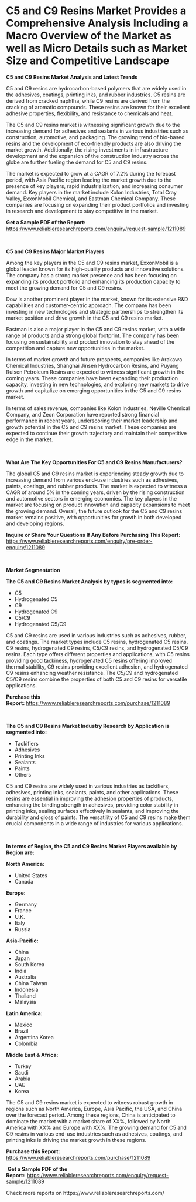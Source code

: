 <p><h1>C5 and C9 Resins Market Provides a Comprehensive Analysis Including a Macro Overview of the Market as well as Micro Details such as Market Size and Competitive Landscape</h1></p><p><strong>C5 and C9 Resins Market Analysis and Latest Trends</strong></p>
<p><p>C5 and C9 resins are hydrocarbon-based polymers that are widely used in the adhesives, coatings, printing inks, and rubber industries. C5 resins are derived from cracked naphtha, while C9 resins are derived from the cracking of aromatic compounds. These resins are known for their excellent adhesive properties, flexibility, and resistance to chemicals and heat.</p><p>The C5 and C9 resins market is witnessing significant growth due to the increasing demand for adhesives and sealants in various industries such as construction, automotive, and packaging. The growing trend of bio-based resins and the development of eco-friendly products are also driving the market growth. Additionally, the rising investments in infrastructure development and the expansion of the construction industry across the globe are further fueling the demand for C5 and C9 resins.</p><p>The market is expected to grow at a CAGR of 7.2% during the forecast period, with Asia Pacific region leading the market growth due to the presence of key players, rapid industrialization, and increasing consumer demand. Key players in the market include Kolon Industries, Total Cray Valley, ExxonMobil Chemical, and Eastman Chemical Company. These companies are focusing on expanding their product portfolios and investing in research and development to stay competitive in the market.</p></p>
<p><strong>Get a Sample PDF of the Report:&nbsp;</strong> <a href="https://www.reliableresearchreports.com/enquiry/request-sample/1211089">https://www.reliableresearchreports.com/enquiry/request-sample/1211089</a></p>
<p>&nbsp;</p>
<p><strong>C5 and C9 Resins Major Market Players</strong></p>
<p><p>Among the key players in the C5 and C9 resins market, ExxonMobil is a global leader known for its high-quality products and innovative solutions. The company has a strong market presence and has been focusing on expanding its product portfolio and enhancing its production capacity to meet the growing demand for C5 and C9 resins.</p><p>Dow is another prominent player in the market, known for its extensive R&D capabilities and customer-centric approach. The company has been investing in new technologies and strategic partnerships to strengthen its market position and drive growth in the C5 and C9 resins market.</p><p>Eastman is also a major player in the C5 and C9 resins market, with a wide range of products and a strong global footprint. The company has been focusing on sustainability and product innovation to stay ahead of the competition and capture new opportunities in the market.</p><p>In terms of market growth and future prospects, companies like Arakawa Chemical Industries, Shanghai Jinsen Hydrocarbon Resins, and Puyang Ruisen Petroleum Resins are expected to witness significant growth in the coming years. These companies have been expanding their production capacity, investing in new technologies, and exploring new markets to drive growth and capitalize on emerging opportunities in the C5 and C9 resins market.</p><p>In terms of sales revenue, companies like Kolon Industries, Neville Chemical Company, and Zeon Corporation have reported strong financial performance in recent years, underscoring their market leadership and growth potential in the C5 and C9 resins market. These companies are expected to continue their growth trajectory and maintain their competitive edge in the market.</p></p>
<p>&nbsp;</p>
<p><strong>What Are The Key Opportunities For C5 and C9 Resins Manufacturers?</strong></p>
<p><p>The global C5 and C9 resins market is experiencing steady growth due to increasing demand from various end-use industries such as adhesives, paints, coatings, and rubber products. The market is expected to witness a CAGR of around 5% in the coming years, driven by the rising construction and automotive sectors in emerging economies. The key players in the market are focusing on product innovation and capacity expansions to meet the growing demand. Overall, the future outlook for the C5 and C9 resins market remains positive, with opportunities for growth in both developed and developing regions.</p></p>
<p><strong>Inquire or Share Your Questions If Any Before Purchasing This Report:</strong> <a href="https://www.reliableresearchreports.com/enquiry/pre-order-enquiry/1211089">https://www.reliableresearchreports.com/enquiry/pre-order-enquiry/1211089</a></p>
<p>&nbsp;</p>
<p><strong>Market Segmentation</strong></p>
<p><strong>The C5 and C9 Resins Market Analysis by types is segmented into:</strong></p>
<p><ul><li>C5</li><li>Hydrogenated C5</li><li>C9</li><li>Hydrogenated C9</li><li>C5/C9</li><li>Hydrogenated C5/C9</li></ul></p>
<p><p>C5 and C9 resins are used in various industries such as adhesives, rubber, and coatings. The market types include C5 resins, hydrogenated C5 resins, C9 resins, hydrogenated C9 resins, C5/C9 resins, and hydrogenated C5/C9 resins. Each type offers different properties and applications, with C5 resins providing good tackiness, hydrogenated C5 resins offering improved thermal stability, C9 resins providing excellent adhesion, and hydrogenated C9 resins enhancing weather resistance. The C5/C9 and hydrogenated C5/C9 resins combine the properties of both C5 and C9 resins for versatile applications.</p></p>
<p><strong>Purchase this Report:&nbsp;</strong><a href="https://www.reliableresearchreports.com/purchase/1211089">https://www.reliableresearchreports.com/purchase/1211089</a></p>
<p>&nbsp;</p>
<p><strong>The C5 and C9 Resins Market Industry Research by Application is segmented into:</strong></p>
<p><ul><li>Tackifiers</li><li>Adhesives</li><li>Printing Inks</li><li>Sealants</li><li>Paints</li><li>Others</li></ul></p>
<p><p>C5 and C9 resins are widely used in various industries as tackifiers, adhesives, printing inks, sealants, paints, and other applications. These resins are essential in improving the adhesion properties of products, enhancing the binding strength in adhesives, providing color stability in printing inks, sealing surfaces effectively in sealants, and improving the durability and gloss of paints. The versatility of C5 and C9 resins make them crucial components in a wide range of industries for various applications.</p></p>
<p>&nbsp;</p>
<p><strong>In terms of Region, the C5 and C9 Resins Market Players available by Region are:</strong></p>
<p>
    <p> <strong> North America: </strong>
        <ul>
            <li>United States</li>
            <li>Canada</li>
        </ul>
        </p> 
    <p> <strong> Europe: </strong>
        <ul>
            <li>Germany</li>
            <li>France</li>
            <li>U.K.</li>
            <li>Italy</li>
            <li>Russia</li>
        </ul>
        </p> 
    <p> <strong> Asia-Pacific: </strong>
        <ul>
            <li>China</li>
            <li>Japan</li>
            <li>South Korea</li>
            <li>India</li>
            <li>Australia</li>
            <li>China Taiwan</li>
            <li>Indonesia</li>
            <li>Thailand</li>
            <li>Malaysia</li>
        </ul>
        </p> 
    <p> <strong> Latin America: </strong>
        <ul>
            <li>Mexico</li>
            <li>Brazil</li>
            <li>Argentina Korea</li>
            <li>Colombia</li>
        </ul>
        </p> 
    <p> <strong> Middle East & Africa: </strong>
        <ul>
            <li>Turkey</li>
            <li>Saudi</li>
            <li>Arabia</li>
            <li>UAE</li>
            <li>Korea</li>
        </ul>
    </p>
    </p>
<p><p>The C5 and C9 resins market is expected to witness robust growth in regions such as North America, Europe, Asia Pacific, the USA, and China over the forecast period. Among these regions, China is anticipated to dominate the market with a market share of XX%, followed by North America with XX% and Europe with XX%. The growing demand for C5 and C9 resins in various end-use industries such as adhesives, coatings, and printing inks is driving the market growth in these regions.</p></p>
<p><strong>Purchase this Report: </strong><a href="https://www.reliableresearchreports.com/purchase/1211089">https://www.reliableresearchreports.com/purchase/1211089</a></p>
<p>&nbsp;<strong>Get a Sample PDF of the Report:&nbsp;&nbsp;</strong><a href="https://www.reliableresearchreports.com/enquiry/request-sample/1211089">https://www.reliableresearchreports.com/enquiry/request-sample/1211089</a></p>
<p><strong></strong></p>
<p>Check more reports on https://www.reliableresearchreports.com/</p>